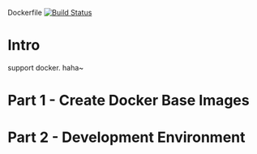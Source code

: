 Dockerfile  [![Build Status](https://travis-ci.org/airdb/docker.svg?branch=master)](https://travis-ci.org/airdb/docker)

# Intro
support docker.  haha~

# Part 1 - Create Docker Base Images

# Part 2 - Development Environment

